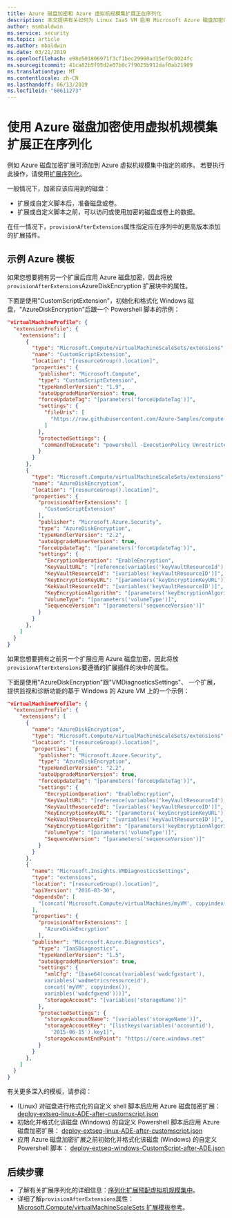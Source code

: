```yaml
---
title: Azure 磁盘加密和 Azure 虚拟机规模集扩展正在序列化
description: 本文提供有关如何为 Linux IaaS VM 启用 Microsoft Azure 磁盘加密的说明。
author: msmbaldwin
ms.service: security
ms.topic: article
ms.author: mbaldwin
ms.date: 03/21/2019
ms.openlocfilehash: e98e501806971f3cf1bec29960ad15ef9c0024fc
ms.sourcegitcommit: 41ca82b5f95d2e07b0c7f9025b912daf0ab21909
ms.translationtype: MT
ms.contentlocale: zh-CN
ms.lasthandoff: 06/13/2019
ms.locfileid: "60611273"
---
```

# <a name="use-azure-disk-encryption-with-virtual-machine-scale-set-extension-sequencing"></a>使用 Azure 磁盘加密使用虚拟机规模集扩展正在序列化

例如 Azure 磁盘加密扩展可添加到 Azure 虚拟机规模集中指定的顺序。 若要执行此操作，请使用[扩展序列化](../virtual-machine-scale-sets/virtual-machine-scale-sets-extension-sequencing.md)。 

一般情况下，加密应该应用到的磁盘：

- 扩展或自定义脚本后，准备磁盘或卷。
- 扩展或自定义脚本之前，可以访问或使用加密的磁盘或卷上的数据。

在任一情况下，`provisionAfterExtensions`属性指定应在序列中的更高版本添加的扩展插件。

## <a name="sample-azure-templates"></a>示例 Azure 模板

如果您想要拥有另一个扩展后应用 Azure 磁盘加密，因此将放`provisionAfterExtensions`AzureDiskEncryption 扩展块中的属性。 

下面是使用"CustomScriptExtension"，初始化和格式化 Windows 磁盘，"AzureDiskEncryption"后跟一个 Powershell 脚本的示例：

```json
"virtualMachineProfile": {
  "extensionProfile": {
    "extensions": [
      {
        "type": "Microsoft.Compute/virtualMachineScaleSets/extensions",
        "name": "CustomScriptExtension",
        "location": "[resourceGroup().location]",
        "properties": {
          "publisher": "Microsoft.Compute",
          "type": "CustomScriptExtension",
          "typeHandlerVersion": "1.9",
          "autoUpgradeMinorVersion": true,
          "forceUpdateTag": "[parameters('forceUpdateTag')]",
          "settings": {
            "fileUris": [
              "https://raw.githubusercontent.com/Azure-Samples/compute-automation-configurations/master/ade-vmss/FormatMBRDisk.ps1"
            ]
          },
          "protectedSettings": {
           "commandToExecute": "powershell -ExecutionPolicy Unrestricted -File FormatMBRDisk.ps1"
          }
        }
      },
      {
        "type": "Microsoft.Compute/virtualMachineScaleSets/extensions",
        "name": "AzureDiskEncryption",
        "location": "[resourceGroup().location]",
        "properties": {
          "provisionAfterExtensions": [
            "CustomScriptExtension"
          ],
          "publisher": "Microsoft.Azure.Security",
          "type": "AzureDiskEncryption",
          "typeHandlerVersion": "2.2",
          "autoUpgradeMinorVersion": true,
          "forceUpdateTag": "[parameters('forceUpdateTag')]",
          "settings": {
            "EncryptionOperation": "EnableEncryption",
            "KeyVaultURL": "[reference(variables('keyVaultResourceId'),'2018-02-14-preview').vaultUri]",
            "KeyVaultResourceId": "[variables('keyVaultResourceID')]",
            "KeyEncryptionKeyURL": "[parameters('keyEncryptionKeyURL')]",
            "KekVaultResourceId": "[variables('keyVaultResourceID')]",
            "KeyEncryptionAlgorithm": "[parameters('keyEncryptionAlgorithm')]",
            "VolumeType": "[parameters('volumeType')]",
            "SequenceVersion": "[parameters('sequenceVersion')]"
          }
        }
      },
    ]
  }
}
```

如果您想要拥有之前另一个扩展应用 Azure 磁盘加密，因此将放`provisionAfterExtensions`要遵循的扩展插件的块中的属性。

下面是使用"AzureDiskEncryption"跟"VMDiagnosticsSettings"、 一个扩展，提供监视和诊断功能的基于 Windows 的 Azure VM 上的一个示例：


```json
"virtualMachineProfile": {
  "extensionProfile": {
    "extensions": [
      {
        "name": "AzureDiskEncryption",
        "type": "Microsoft.Compute/virtualMachineScaleSets/extensions",
        "location": "[resourceGroup().location]",
        "properties": {
          "publisher": "Microsoft.Azure.Security",
          "type": "AzureDiskEncryption",
          "typeHandlerVersion": "2.2",
          "autoUpgradeMinorVersion": true,
          "forceUpdateTag": "[parameters('forceUpdateTag')]",
          "settings": {
            "EncryptionOperation": "EnableEncryption",
            "KeyVaultURL": "[reference(variables('keyVaultResourceId'),'2018-02-14-preview').vaultUri]",
            "KeyVaultResourceId": "[variables('keyVaultResourceID')]",
            "KeyEncryptionKeyURL": "[parameters('keyEncryptionKeyURL')]",
            "KekVaultResourceId": "[variables('keyVaultResourceID')]",
            "KeyEncryptionAlgorithm": "[parameters('keyEncryptionAlgorithm')]",
            "VolumeType": "[parameters('volumeType')]",
            "SequenceVersion": "[parameters('sequenceVersion')]"
          }
        }
      },
      { 
        "name": "Microsoft.Insights.VMDiagnosticsSettings", 
        "type": "extensions", 
        "location": "[resourceGroup().location]", 
        "apiVersion": "2016-03-30", 
        "dependsOn": [ 
          "[concat('Microsoft.Compute/virtualMachines/myVM', copyindex())]" 
        ], 
        "properties": { 
          "provisionAfterExtensions": [
            "AzureDiskEncryption"
          ],
        "publisher": "Microsoft.Azure.Diagnostics", 
          "type": "IaaSDiagnostics", 
          "typeHandlerVersion": "1.5", 
          "autoUpgradeMinorVersion": true, 
          "settings": { 
            "xmlCfg": "[base64(concat(variables('wadcfgxstart'), 
            variables('wadmetricsresourceid'), 
            concat('myVM', copyindex()),
            variables('wadcfgxend')))]", 
            "storageAccount": "[variables('storageName')]" 
          }, 
          "protectedSettings": { 
            "storageAccountName": "[variables('storageName')]", 
            "storageAccountKey": "[listkeys(variables('accountid'), 
              '2015-06-15').key1]", 
            "storageAccountEndPoint": "https://core.windows.net" 
          } 
        } 
      },
    ]
  }
}
```

有关更多深入的模板，请参阅：
* (Linux) 对磁盘进行格式化的自定义 shell 脚本后应用 Azure 磁盘加密扩展： [deploy-extseq-linux-ADE-after-customscript.json](https://github.com/Azure-Samples/compute-automation-configurations/blob/master/ade-vmss/deploy-extseq-linux-ADE-after-customscript.json)
* 初始化并格式化该磁盘 (Windows) 的自定义 Powershell 脚本后应用 Azure 磁盘加密扩展： [deploy-extseq-linux-ADE-after-customscript.json](https://github.com/Azure-Samples/compute-automation-configurations/blob/master/ade-vmss/deploy-extseq-windows-ADE-after-customscript.json)
* 应用 Azure 磁盘加密扩展之前初始化并格式化该磁盘 (Windows) 的自定义 Powershell 脚本： [deploy-extseq-windows-CustomScript-after-ADE.json](https://github.com/Azure-Samples/compute-automation-configurations/blob/master/ade-vmss/deploy-extseq-windows-CustomScript-after-ADE.json)

## <a name="next-steps"></a>后续步骤
- 了解有关扩展序列化的详细信息：[序列化扩展预配虚拟机规模集中](../virtual-machine-scale-sets/virtual-machine-scale-sets-extension-sequencing.md)。
- 详细了解`provisionAfterExtensions`属性：[Microsoft.Compute/virtualMachineScaleSets 扩展模板参考](/azure/templates/microsoft.compute/2018-10-01/virtualmachinescalesets/extensions)。
